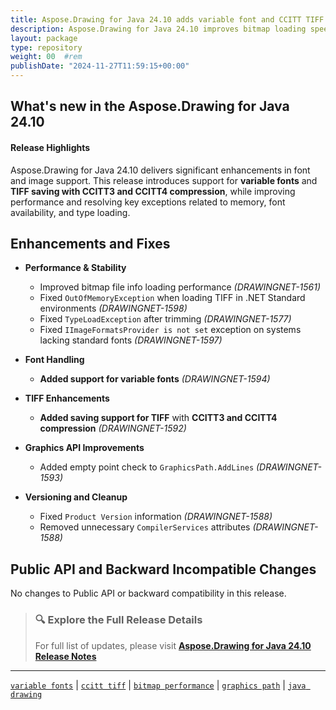 ```yaml
---
title: Aspose.Drawing for Java 24.10 adds variable font and CCITT TIFF support
description: Aspose.Drawing for Java 24.10 improves bitmap loading speed, adds variable font and CCITT-compressed TIFF support, and fixes font, memory, and trimming issues.
layout: package
type: repository
weight: 00	#rem
publishDate: "2024-11-27T11:59:15+00:00"
---
```


## What's new in the Aspose.Drawing for Java 24.10

#### Release Highlights

Aspose.Drawing for Java 24.10 delivers significant enhancements in font and image support. This release introduces support for **variable fonts** and **TIFF saving with CCITT3 and CCITT4 compression**, while improving performance and resolving key exceptions related to memory, font availability, and type loading.

## Enhancements and Fixes

- **Performance & Stability**
  - Improved bitmap file info loading performance *(DRAWINGNET-1561)*
  - Fixed `OutOfMemoryException` when loading TIFF in .NET Standard environments *(DRAWINGNET-1598)*
  - Fixed `TypeLoadException` after trimming *(DRAWINGNET-1577)*
  - Fixed `IImageFormatsProvider is not set` exception on systems lacking standard fonts *(DRAWINGNET-1597)*

- **Font Handling**
  - **Added support for variable fonts** *(DRAWINGNET-1594)*

- **TIFF Enhancements**
  - **Added saving support for TIFF** with **CCITT3 and CCITT4 compression** *(DRAWINGNET-1592)*

- **Graphics API Improvements**
  - Added empty point check to `GraphicsPath.AddLines` *(DRAWINGNET-1593)*

- **Versioning and Cleanup**
  - Fixed `Product Version` information *(DRAWINGNET-1588)*
  - Removed unnecessary `CompilerServices` attributes *(DRAWINGNET-1588)*

## Public API and Backward Incompatible Changes

No changes to Public API or backward compatibility in this release.

> ### 🔍 Explore the Full Release Details
>
> For full list of updates, please visit **[Aspose.Drawing for Java 24.10 Release Notes](https://releases.aspose.com/drawing/java/release-notes/2024/aspose-drawing-for-java-24-10-release-notes/)**

---

[`variable fonts`](https://search.aspose.com/q/variable-fonts.html) | [`ccitt tiff`](https://search.aspose.com/q/ccitt-tiff.html) | [`bitmap performance`](https://search.aspose.com/q/bitmap-performance.html) | [`graphics path`](https://search.aspose.com/q/graphics-path.html) | [`java drawing`](https://search.aspose.com/q/java-drawing.html)
